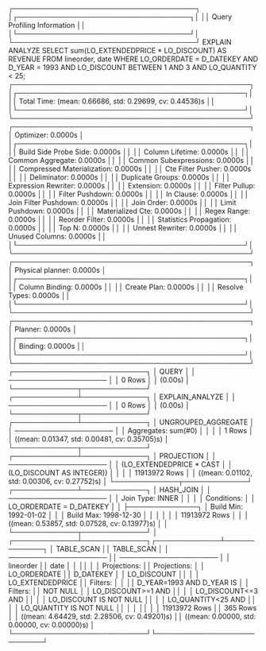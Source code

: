 ┌─────────────────────────────────────┐
│┌───────────────────────────────────┐│
││    Query Profiling Information    ││
│└───────────────────────────────────┘│
└─────────────────────────────────────┘
EXPLAIN ANALYZE  SELECT     sum(LO_EXTENDEDPRICE * LO_DISCOUNT) AS REVENUE FROM     lineorder,     date WHERE     LO_ORDERDATE = D_DATEKEY     AND D_YEAR = 1993     AND LO_DISCOUNT BETWEEN 1 AND 3     AND LO_QUANTITY < 25;
┌────────────────────────────────────────────────┐
│┌──────────────────────────────────────────────┐│
││               Total Time: (mean: 0.66686, std: 0.29699, cv: 0.44536)s              ││
│└──────────────────────────────────────────────┘│
└────────────────────────────────────────────────┘
┌────────────────────────────────────────────────┐
│               Optimizer: 0.0000s               │
│┌──────────────────────────────────────────────┐│
││        Build Side Probe Side: 0.0000s        ││
││           Column Lifetime: 0.0000s           ││
││           Common Aggregate: 0.0000s          ││
││        Common Subexpressions: 0.0000s        ││
││      Compressed Materialization: 0.0000s     ││
││          Cte Filter Pusher: 0.0000s          ││
││             Deliminator: 0.0000s             ││
││           Duplicate Groups: 0.0000s          ││
││         Expression Rewriter: 0.0000s         ││
││              Extension: 0.0000s              ││
││            Filter Pullup: 0.0000s            ││
││           Filter Pushdown: 0.0000s           ││
││              In Clause: 0.0000s              ││
││         Join Filter Pushdown: 0.0000s        ││
││              Join Order: 0.0000s             ││
││            Limit Pushdown: 0.0000s           ││
││           Materialized Cte: 0.0000s          ││
││             Regex Range: 0.0000s             ││
││            Reorder Filter: 0.0000s           ││
││        Statistics Propagation: 0.0000s       ││
││                Top N: 0.0000s                ││
││           Unnest Rewriter: 0.0000s           ││
││            Unused Columns: 0.0000s           ││
│└──────────────────────────────────────────────┘│
└────────────────────────────────────────────────┘
┌────────────────────────────────────────────────┐
│            Physical planner: 0.0000s           │
│┌──────────────────────────────────────────────┐│
││            Column Binding: 0.0000s           ││
││             Create Plan: 0.0000s             ││
││            Resolve Types: 0.0000s            ││
│└──────────────────────────────────────────────┘│
└────────────────────────────────────────────────┘
┌────────────────────────────────────────────────┐
│                Planner: 0.0000s                │
│┌──────────────────────────────────────────────┐│
││               Binding: 0.0000s               ││
│└──────────────────────────────────────────────┘│
└────────────────────────────────────────────────┘
┌───────────────────────────┐
│           QUERY           │
│    ────────────────────   │
│           0 Rows          │
│          (0.00s)          │
└─────────────┬─────────────┘
┌─────────────┴─────────────┐
│      EXPLAIN_ANALYZE      │
│    ────────────────────   │
│           0 Rows          │
│          (0.00s)          │
└─────────────┬─────────────┘
┌─────────────┴─────────────┐
│    UNGROUPED_AGGREGATE    │
│    ────────────────────   │
│    Aggregates: sum(#0)    │
│                           │
│           1 Rows          │
│          ((mean: 0.01347, std: 0.00481, cv: 0.35705)s)          │
└─────────────┬─────────────┘
┌─────────────┴─────────────┐
│         PROJECTION        │
│    ────────────────────   │
│  (LO_EXTENDEDPRICE * CAST │
│ (LO_DISCOUNT AS INTEGER)) │
│                           │
│       11913972 Rows       │
│          ((mean: 0.01102, std: 0.00306, cv: 0.27752)s)          │
└─────────────┬─────────────┘
┌─────────────┴─────────────┐
│         HASH_JOIN         │
│    ────────────────────   │
│      Join Type: INNER     │
│                           │
│        Conditions:        │
│  LO_ORDERDATE = D_DATEKEY │
│                           ├──────────────┐
│   Build Min: 1992-01-02   │              │
│   Build Max: 1998-12-30   │              │
│                           │              │
│       11913972 Rows       │              │
│          ((mean: 0.53857, std: 0.07528, cv: 0.13977)s)          │              │
└─────────────┬─────────────┘              │
┌─────────────┴─────────────┐┌─────────────┴─────────────┐
│         TABLE_SCAN        ││         TABLE_SCAN        │
│    ────────────────────   ││    ────────────────────   │
│         lineorder         ││            date           │
│                           ││                           │
│        Projections:       ││        Projections:       │
│        LO_ORDERDATE       ││         D_DATEKEY         │
│        LO_DISCOUNT        ││                           │
│      LO_EXTENDEDPRICE     ││          Filters:         │
│                           ││ D_YEAR=1993 AND D_YEAR IS │
│          Filters:         ││          NOT NULL         │
│     LO_DISCOUNT>=1 AND    ││                           │
│     LO_DISCOUNT<=3 AND    ││                           │
│   LO_DISCOUNT IS NOT NULL ││                           │
│     LO_QUANTITY<25 AND    ││                           │
│   LO_QUANTITY IS NOT NULL ││                           │
│                           ││                           │
│       11913972 Rows       ││          365 Rows         │
│          ((mean: 4.64429, std: 2.28506, cv: 0.49201)s)         ││          ((mean: 0.00000, std: 0.00000, cv: 0.00000)s)          │
└───────────────────────────┘└───────────────────────────┘
